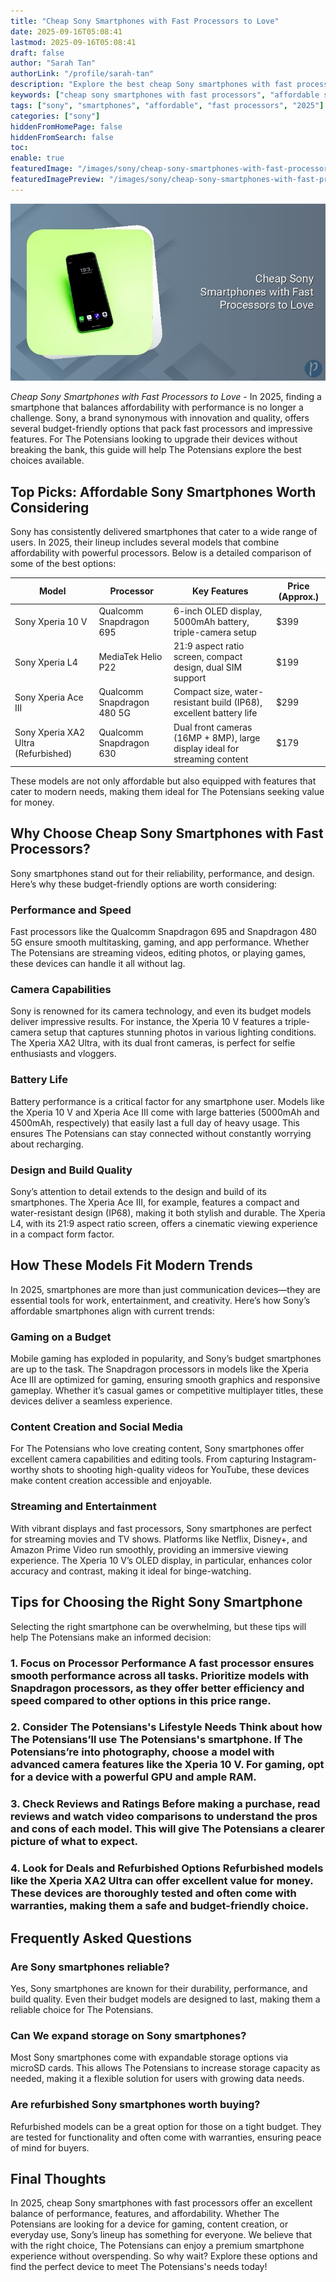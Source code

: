 ```yaml
---
title: "Cheap Sony Smartphones with Fast Processors to Love"
date: 2025-09-16T05:08:41
lastmod: 2025-09-16T05:08:41
draft: false
author: "Sarah Tan"
authorLink: "/profile/sarah-tan"
description: "Explore the best cheap Sony smartphones with fast processors in 2025. Find models that balance affordability and performance for everyday use!"
keywords: ["cheap sony smartphones with fast processors", "affordable sony smartphones 2025", "sony smartphones with fast processors guide"]
tags: ["sony", "smartphones", "affordable", "fast processors", "2025"]
categories: ["sony"]
hiddenFromHomePage: false
hiddenFromSearch: false
toc:
enable: true
featuredImage: "/images/sony/cheap-sony-smartphones-with-fast-processors-to-love.jpg"
featuredImagePreview: "/images/sony/cheap-sony-smartphones-with-fast-processors-to-love.jpg"
---
```


![Cheap Sony Smartphones with Fast Processors to Love](/images/sony/cheap-sony-smartphones-with-fast-processors-to-love.jpg)



*Cheap Sony Smartphones with Fast Processors to Love* - In 2025, finding a smartphone that balances affordability with performance is no longer a challenge. Sony, a brand synonymous with innovation and quality, offers several budget-friendly options that pack fast processors and impressive features. For The Potensians looking to upgrade their devices without breaking the bank, this guide will help The Potensians explore the best choices available.

## Top Picks: Affordable Sony Smartphones Worth Considering

Sony has consistently delivered smartphones that cater to a wide range of users. ​In 2025, their lineup includes several models that combine affordability with powerful processors. Below is a detailed comparison of some of the best options:

<div class="table-responsive">
<table class="html-table">
<thead>
<tr>
<th>Model</th>
<th>Processor</th>
<th>Key Features</th>
<th>Price (Approx.)</th>
</tr>
</thead>
<tbody>
<tr>
<td>Sony Xperia 10 V</td>
<td>Qualcomm Snapdragon 695</td>
<td>6-inch OLED display, 5000mAh battery, triple-camera setup</td>
<td>$399</td>
</tr>
<tr>
<td>Sony Xperia L4</td>
<td>MediaTek Helio P22</td>
<td>21:9 aspect ratio screen, compact design, dual SIM support</td>
<td>$199</td>
</tr>
<tr>
<td>Sony Xperia Ace III</td>
<td>Qualcomm Snapdragon 480 5G</td>
<td>Compact size, water-resistant build (IP68), excellent battery life</td>
<td>$299</td>
</tr>
<tr>
<td>Sony Xperia XA2 Ultra (Refurbished)</td>
<td>Qualcomm Snapdragon 630</td>
<td>Dual front cameras (16MP + 8MP), large display ideal for streaming content</td>
<td>$179</td>
</tr>
</tbody>
</table>
</div>

These models are not only affordable but also equipped with features that cater to modern needs, making them ideal for The Potensians seeking value for money.

## Why Choose Cheap Sony Smartphones with Fast Processors?

Sony smartphones stand out for their reliability, performance, and design. Here’s why these budget-friendly options are worth considering:

### Performance and Speed

Fast processors like the Qualcomm Snapdragon 695 and Snapdragon 480 5G ensure smooth multitasking, gaming, and app performance. Whether The Potensians are streaming videos, editing photos, or playing games, these devices can handle it all without lag.

### Camera Capabilities

Sony is renowned for its camera technology, and even its budget models deliver impressive results. For instance, the Xperia 10 V features a triple-camera setup that captures stunning photos in various lighting conditions. The Xperia XA2 Ultra, with its dual front cameras, is perfect for selfie enthusiasts and vloggers.

### Battery Life

Battery performance is a critical factor for any smartphone user. Models like the Xperia 10 V and Xperia Ace III come with large batteries (5000mAh and 4500mAh, respectively) that easily last a full day of heavy usage. This ensures The Potensians can stay connected without constantly worrying about recharging.

### Design and Build Quality

Sony’s attention to detail extends to the design and build of its smartphones. The Xperia Ace III, for example, features a compact and water-resistant design (IP68), making it both stylish and durable. The Xperia L4, with its 21:9 aspect ratio screen, offers a cinematic viewing experience in a compact form factor.

## How These Models Fit Modern Trends

In 2025, smartphones are more than just communication devices—they are essential tools for work, entertainment, and creativity. Here’s how Sony’s affordable smartphones align with current trends:

### Gaming on a Budget

Mobile gaming has exploded in popularity, and Sony’s budget smartphones are up to the task. The Snapdragon processors in models like the Xperia Ace III are optimized for gaming, ensuring smooth graphics and responsive gameplay. Whether it’s casual games or competitive multiplayer titles, these devices deliver a seamless experience.

### Content Creation and Social Media

For The Potensians who love creating content, Sony smartphones offer excellent camera capabilities and editing tools. From capturing Instagram-worthy shots to shooting high-quality videos for YouTube, these devices make content creation accessible and enjoyable.

### Streaming and Entertainment

With vibrant displays and fast processors, Sony smartphones are perfect for streaming movies and TV shows. Platforms like Netflix, Disney+, and Amazon Prime Video run smoothly, providing an immersive viewing experience. The Xperia 10 V’s OLED display, in particular, enhances color accuracy and contrast, making it ideal for binge-watching.

## Tips for Choosing the Right Sony Smartphone

Selecting the right smartphone can be overwhelming, but these tips will help The Potensians make an informed decision:

### 1. Focus on Processor Performance A fast processor ensures smooth performance across all tasks. Prioritize models with Snapdr​agon processors, as they offer better efficiency and speed compared to other options in this price range.

### 2. Consider The Potensians's Lifestyle Needs Think about how The Potensians’ll use The Potensians's smartphone. If The Potensians’re into photography, choose a model with advanced camera features like the Xperia 10 V. For gaming, opt for a device with a powerful GPU and ample RAM.

### 3. Check Reviews and Ratings Before making a purchase, read reviews and watch video comparisons to understand the pr​os and cons of each model. This will give The Potensians a clearer picture of what to expect.

### 4. Look for Deals and Refurbished Options Refurbished models like the Xperia XA2 Ultra can offer excellent value for money. These devices are thoroughly tested and often come with warranties, making them a safe and budget-friendly choice.

## Frequently Asked Questions

### Are Sony smartphones reliable?

Yes, Sony smartphones are known for their durability, performance, and build quality. Even their budget models are designed to last, making them a reliable choice for The Potensians.

### Can We expand storage on Sony smartphones?

Most Sony smartphones come with expandable storage options via microSD cards. This allows The Potensians to increase storage capacity as needed, making it a flexible solution for users with growing data needs.

### Are refurbished Sony smartphones worth buying?

Refurbished models can ​be a great option for those on a ti​ght budget. They are tested for functionality and often come with warranties, ensuring peace of mind for buyers.

## Final Thoughts

In 2025, cheap Sony smartphones with fast processors offer an excellent balance of performance, features, and affordability. Whether The Potensians are looking for a device for gaming, content creation, or everyday use, Sony’s lineup has something for everyone. We believe that with the right choice, The Potensians can enjoy a premium smartphone experience without overspending. So why wait? Explore these options and find the perfect device to meet The Potensians's needs today!